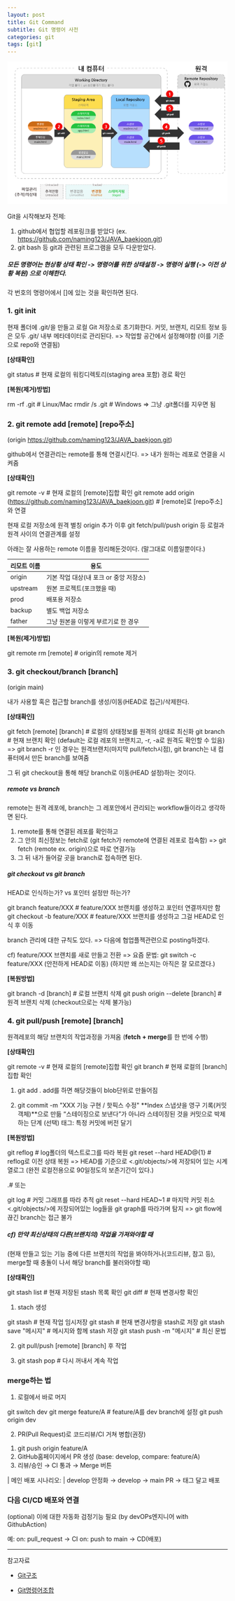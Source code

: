 ```yaml
---
layout: post
title: Git Command
subtitle: Git 명령어 사전
categories: git
tags: [git]
---
```


![banner](/assets/images/0806/0806-1.png)

Git을 시작해보자
전제: 
1. github에서 협업할 레포링크를 받았다 (ex. https://github.com/naming123/JAVA_baekjoon.git)
2. git bash 등 git과 관련된 프로그램을 모두 다운받았다.

#####  모든 명령어는 현상황 상태 확인 -> 명령어를 위한 상태설정 -> 명령어 실행  (-> 이전 상황 복원) 으로 이해한다. 
각 번호의 명령어에서 []에 있는 것을 확인하면 된다.

### 1. git init
현재 폴더에 .git/을 만들고 로컬 Git 저장소로 초기화한다.
커밋, 브랜치, 리모트 정보 등은 모두 .git/ 내부 메타데이터로 관리된다.
=> 작업할 공간에서 설정해야함 (이를 기준으로 repo와 연결됨)

**[상태확인]**

  git status # 현재 로컬의 워킹디렉토리(staging area 포함) 경로 확인

<!-- - 로컬 저장소가 어떻게 움직이고 GitHub과 어떻게 연결됨?
로컬: 워킹디렉토리(파일) ↔ Index(Staging Area) ↔ 로컬 커밋 히스토리

원격(GitHub): origin 같은 리모트를 추가해 푸시/풀로 동기화

한번더 한다고해서 어떤 변화가 생기는가?
- 기존 기록/설정 안 날아감. (실수로 상위 폴더에서 git init 금지) -->

**[복원(제거)방법]**

  rm -rf .git  # Linux/Mac
  rmdir /s .git  # Windows
  => 그냥 .git폴더를 지우면 됨


### 2. git remote add [remote] [repo주소]
(origin https://github.com/naming123/JAVA_baekjoon.git)

github에서 연결관리는 remote를 통해 연결시킨다.
=> 내가 원하는 레포로 연결을 시켜줌

**[상태확인]**

  git remote -v # 현재 로컬의 [remote]집합 확인
  git remote add origin (https://github.com/naming123/JAVA_baekjoon.git) # [remote]로 [repo주소]와 연결

현재 로컬 저장소에 원격 별칭 origin 추가
이후 git fetch/pull/push origin 등 로컬과 원격 사이의 연결관계를 설정

아래는 잘 사용하는 remote 이름을 정리해둔것이다. (말그대로 이름일뿐이다.)

| 리모트 이름 | 용도 |
|-------------|------|
| origin      | 기본 작업 대상(내 포크 or 중앙 저장소) |
| upstream    | 원본 프로젝트(포크했을 때) |
| prod        | 배포용 저장소 |
| backup      | 별도 백업 저장소 |
| father      | 그냥 원본을 이렇게 부르기로 한 경우 |

**[복원(제거)방법]**

  git remote rm [remote]   # origin의 remote 제거 


### 3. git checkout/branch [branch] 
(origin main)

내가 사용할 혹은 접근할 branch를 생성/이동(HEAD로 접근)/삭제한다.

**[상태확인]**

  git fetch [remote] [branch] # 로컬의 상태정보를 원격의 상태로 최신화
  git branch               # 현재 브랜치 확인 (default는 로컬 레포의 브랜치고, -r, -a로 원격도 확인할 수 있음)
  =>  git branch -r 인 경우는 원격브랜치(마지막 pull/fetch시점), git branch는 내 컴퓨터에서 만든 branch를 보여줌

그 뒤 git checkout을 통해 해당 branch로 이동(HEAD 설정)하는 것이다.

##### remote vs  branch

remote는 원격 레포에, branch는 그 레포안에서 관리되는 workflow들이라고 생각하면 된다. 

  1. remote를 통해 연결된 레포를 확인하고 
  2. 그 안의 최신정보는 fetch로 (git fetch가 remote에 연결된 레포로 접속함)
    => git fetch (remote ex. origin)으로 따로 연결가능
  3. 그 뒤 내가 들어갈 곳을 branch로 접속하면 된다.

##### git checkout vs git branch

HEAD로 인식하는가? vs 포인터 설정만 하는가?

  git branch feature/XXX # feature/XXX 브랜치를 생성하고 포인터 연결까지만 함
  git checkout -b feature/XXX # feature/XXX 브랜치를 생성하고 그걸 HEAD로 인식 후 이동

branch 관리에 대한 규칙도 있다.
=> 다음에 협업플젝관련으로 posting하겠다.

cf) feature/XXX 브랜치를 새로 만들고 전환
=> 요즘 문법: git switch -c feature/XXX (안전하게 HEAD로 이동)
(하지만 왜 쓰는지는 아직은 잘 모르겠다.)

**[복원방법]**

  git branch -d [branch]  # 로컬 브랜치 삭제
  git push origin --delete [branch]  # 원격 브랜치 삭제
  (checkout으로는 삭제 불가능)

### 4. git pull/push [remote] [branch] 
원격레포의 해당 브랜치의 작업과정을 가져옴 (**fetch + merge**를 한 번에 수행)

**[상태확인]**

  git remote -v # 현재 로컬의 [remote]집합 확인
  git branch  # 현재 로컬의 [branch]집합 확인


1. git add .
add를 하면 해당것들이 blob단위로 만들어짐

2. git commit -m "XXX 기능 구현 / 핫픽스 수정"
**Index 스냅샷을 영구 기록(커밋 객체)**으로 만듦
“스테이징으로 보낸다”가 아니라 스테이징된 것을 커밋으로 박제하는 단계
(선택) 태그: 특정 커밋에 버전 달기


**[복원방법]**

  git reflog               # log폴더의 텍스트로그를 따라 복원
  git reset --hard HEAD@{1} # reflog로 이전 상태 복원
  => HEAD를 기준으로 <.git/objects/>에 저장되어 있는 시계열로그
  (완전 로컬전용으로 90일정도의 보존기간이 있다.)

  .# 또는

  git log # 커밋 그래프를 따라 추적
  git reset --hard HEAD~1  # 마지막 커밋 취소
  <.git/objects/>에 저장되어있는 log들을 git graph를 따라가며 탐지
  => git flow에 끊긴 branch는 접근 불가

##### cf) 만약 최신상태의 다른(브랜치의) 작업을 가져와야할 때
(현재 만들고 있는 기능 중에 다른 브랜치의 작업을 봐야하거나(코드리뷰, 참고 등), merge할 때 충돌이 나서 해당 branch를 불러와야할 때)

**[상태확인]**

  git stash list           # 현재 저장된 stash 목록 확인
  git diff                 # 현재 변경사항 확인

1. stach 생성

  git stash             # 현재 작업 임시저장
  git stash                # 현재 변경사항을 stash로 저장
  git stash save "메시지"   # 메시지와 함께 stash 저장
  git stash push -m "메시지" # 최신 문법


2. git pull/push [remote] [branch] 후 작업

3. git stash pop         # 다시 꺼내서 계속 작업


### merge하는 법

1) 로컬에서 바로 머지

  git switch dev
  git merge feature/A       # feature/A를 dev branch에 설정
  git push origin dev

2) PR(Pull Request)로 코드리뷰/CI 거쳐 병합(권장)

  1. git push origin feature/A
  2. GitHub홈페이지에서 PR 생성 (base: develop, compare: feature/A)
  3. 리뷰/승인 → CI 통과 → Merge 버튼

| 메인 배포 시나리오:
| develop 안정화 → develop → main PR → 태그 달고 배포

### 다음 CI/CD 배포와 연결

(optional) 이에 대한 자동화 검정기능 필요 (by devOPs엔지니어 with GithubAction)

예:
on: pull_request → CI
on: push to main → CD(배포)



---

참고자료
- [Git구조](https://velog.io/@bbbb_0221/Git-git%EC%9D%98-%EA%B8%B0%EC%B4%88-%EA%B0%9C%EB%85%90-%EA%B5%AC%EC%A1%B0-%EA%B0%84%EB%8B%A8-%EC%82%AC%EC%9A%A9%EB%B2%95)

- [Git명령어조합](https://velog.io/@couchcoding/Git-%EC%8B%A4%EB%AC%B4%EC%97%90%EC%84%9C-%EC%82%AC%EC%9A%A9%ED%95%98%EB%8A%94-%EB%AA%85%EB%A0%B9%EC%96%B4%EB%93%A4%EC%9D%84-%EB%B9%A0%EB%A5%B4%EA%B2%8C-%EC%95%8C%EC%95%84%EB%B3%B4%EC%9E%90-1)
